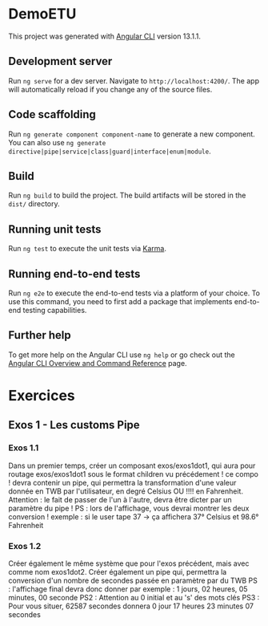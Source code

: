 # DemoETU

This project was generated with [Angular CLI](https://github.com/angular/angular-cli) version 13.1.1.

## Development server

Run `ng serve` for a dev server. Navigate to `http://localhost:4200/`. The app will automatically reload if you change any of the source files.

## Code scaffolding

Run `ng generate component component-name` to generate a new component. You can also use `ng generate directive|pipe|service|class|guard|interface|enum|module`.

## Build

Run `ng build` to build the project. The build artifacts will be stored in the `dist/` directory.

## Running unit tests

Run `ng test` to execute the unit tests via [Karma](https://karma-runner.github.io).

## Running end-to-end tests

Run `ng e2e` to execute the end-to-end tests via a platform of your choice. To use this command, you need to first add a package that implements end-to-end testing capabilities.

## Further help

To get more help on the Angular CLI use `ng help` or go check out the [Angular CLI Overview and Command Reference](https://angular.io/cli) page.

# Exercices
## Exos 1 - Les customs Pipe
### Exos 1.1
Dans un premier temps, créer un composant exos/exos1dot1, qui aura pour routage exos/exos1dot1 sous le format children vu précédement !
ce compo ! devra contenir un pipe, qui permettra la transformation d'une valeur donnée en TWB par l'utilisateur,
en degré Celsius OU !!!! en Fahrenheit.
Attention : le fait de passer de l'un à l'autre, devra être dicter par un paramètre du pipe !
PS : lors de l'affichage, vous devrai montrer les deux conversion !
exemple : si le user tape 37 -> ça affichera 37° Celsius et 98.6° Fahrenheit

### Exos 1.2
Créer également le même système que pour l'exos précédent, mais avec comme nom exos1dot2.
Créer également un pipe qui, permettra la conversion d'un nombre de secondes passée en paramètre par du TWB
PS : l'affichage final devra donc donner par exemple : 1 jours, 02 heures, 05 minutes, 00 seconde
PS2 : Attention au 0 initial et au 's' des mots clés
PS3 : Pour vous situer, 62587 secondes donnera 0 jour 17 heures 23 minutes 07 secondes